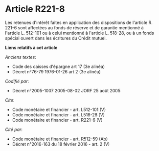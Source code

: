 # Article R221-8

Les retenues d'intérêt faites en application des dispositions de l'article R. 221-6 sont affectées au fonds de réserve et de
garantie mentionné à l'article L. 512-101 ou à celui mentionné à l'article L. 518-28, ou à un fonds spécial ouvert dans les
écritures du Crédit mutuel.

**Liens relatifs à cet article**

_Anciens textes_:

  - Code des caisses d'épargne art 17 (3e alinéa)
  - Décret n°76-79 1976-01-26 art 2 (3e alinéa)

_Codifié par_:

  - Décret n°2005-1007 2005-08-02 JORF 25 août 2005

_Cite_:

  - Code monétaire et financier - art. L512-101 (V)
  - Code monétaire et financier - art. L518-28 (V)
  - Code monétaire et financier - art. R221-6 (V)

_Cité par_:

  - Code monétaire et financier - art. R512-59 (Ab)
  - Décret n°2016-163 du 18 février 2016 - art. 2 (V)
